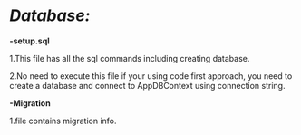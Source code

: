 # *Database:*

<b>-setup.sql</b>

1.This file has all the sql commands including creating database.

2.No need to execute this file if your using code first approach, you need to create a database and connect to AppDBContext using connection string.

<b>-Migration</b>

1.file contains migration info.
